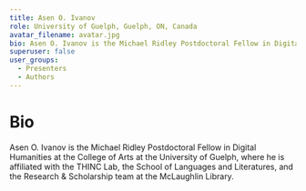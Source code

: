 ```yaml
---
title: Asen O. Ivanov
role: University of Guelph, Guelph, ON, Canada
avatar_filename: avatar.jpg
bio: Asen O. Ivanov is the Michael Ridley Postdoctoral Fellow in Digital Humanities at the College of Arts at the University of Guelph, where he is affiliated with the THINC Lab, the School of Languages and Literatures, and the Research & Scholarship team at the McLaughlin Library.
superuser: false
user_groups:
  - Presenters
  - Authors
---
```

# Bio
Asen O. Ivanov is the Michael Ridley Postdoctoral Fellow in Digital Humanities at the College of Arts at the University of Guelph, where he is affiliated with the THINC Lab, the School of Languages and Literatures, and the Research & Scholarship team at the McLaughlin Library.